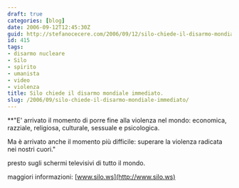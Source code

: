 ```yaml
---
draft: true
categories: [blog]
date: 2006-09-12T12:45:30Z
guid: http://stefanocecere.com/2006/09/12/silo-chiede-il-disarmo-mondiale-immediato/
id: 415
tags:
- disarmo nucleare
- Silo
- spirito
- umanista
- video
- violenza
title: Silo chiede il disarmo mondiale immediato.
slug: /2006/09/silo-chiede-il-disarmo-mondiale-immediato/
---
```


**"E' arrivato il momento di porre fine alla violenza nel mondo: economica, razziale, religiosa, culturale, sessuale e psicologica.</p> 

Ma è arrivato anche il momento più difficile: superare la violenza radicata nei nostri cuori."</strong>

presto sugli schermi televisivi di tutto il mondo.

maggiori informazioni: [www.silo.ws](http://www.silo.ws)